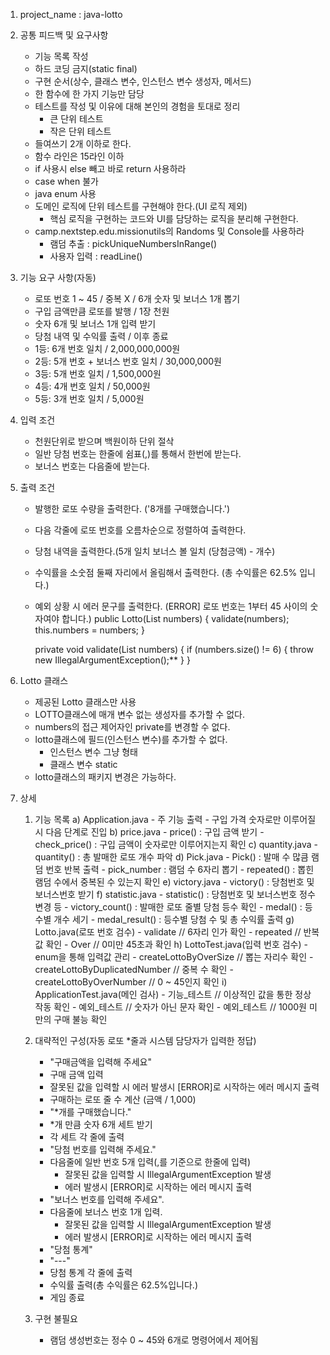 1. project_name : java-lotto

2. 공통 피드백 및 요구사항
   - 기능 목록 작성
   - 하드 코딩 금지(static final)
   - 구현 순서(상수, 클래스 변수, 인스턴스 변수 생성자, 메서드)
   - 한 함수에 한 가지 기능만 담당
   - 테스트를 작성 및 이유에 대해 본인의 경험을 토대로 정리
     + 큰 단위 테스트
     + 작은 단위 테스트
   - 들여쓰기 2개 이하로 한다.
   - 함수 라인은 15라인 이하
   - if 사용시 else 빼고 바로 return 사용하라
   - case when 불가
   - java enum 사용
   - 도메인 로직에 단위 테스트를 구현해야 한다.(UI 로직 제외)
     + 핵심 로직을 구현하는 코드와 UI를 담당하는 로직을 분리해 구현한다.
   - camp.nextstep.edu.missionutils의 Randoms 및 Console를 사용하라
     + 램덤 추출 : pickUniqueNumbersInRange()
     + 사용자 입력 : readLine()

3. 기능 요구 사항(자동)
   - 로또 번호 1 ~ 45 / 중복 X / 6개 숫자 및 보너스 1개 뽑기 
   - 구입 금액만큼 로또를 발행 / 1장 천원
   - 숫자 6개 및 보너스 1개 입력 받기
   - 당첨 내역 및 수익률 출력 / 이후 종료
   - 1등: 6개 번호 일치 / 2,000,000,000원
   - 2등: 5개 번호 + 보너스 번호 일치 / 30,000,000원
   - 3등: 5개 번호 일치 / 1,500,000원
   - 4등: 4개 번호 일치 / 50,000원
   - 5등: 3개 번호 일치 / 5,000원

4. 입력 조건
   - 천원단위로 받으며 백원이하 단위 절삭
   - 일반 당첨 번호는 한줄에 쉼표(,)를 통해서 한번에 받는다.
   - 보너스 번호는 다음줄에 받는다.

5. 출력 조건
   - 발행한 로또 수량을 출력한다. ('8개를 구매했습니다.')
   - 다음 각줄에 로또 번호를 오름차순으로 정렬하여 출력한다.
   - 당첨 내역을 출력한다.(5개 일치 보너스 볼 일치 (당첨긍액) - 개수)
   - 수익률을 소숫점 둘째 자리에서 올림해서 출력한다. (총 수익률은 62.5% 입니다.)
   - 예외 상황 시 에러 문구를 출력한다.
     (ERROR] 로또 번호는 1부터 45 사이의 숫자여야 합니다.)
      public Lotto(List<Integer> numbers) {
        validate(numbers);
        this.numbers = numbers;
      }

     private void validate(List<Integer> numbers) {
       if (numbers.size() != 6) {
         throw new IllegalArgumentException();**
       }
     }

6. Lotto 클래스
   - 제공된 Lotto 클래스만 사용
   - LOTTO클래스에 매개 변수 없는 생성자를 추가할 수 없다.
   - numbers의 접근 제어자인 private를 변경할 수 없다.
   - lotto클래스에 필드(인스턴스 변수)를 추가할 수 없다.
     + 인스턴스 변수 그냥 형태
     + 클래스 변수 static
   - lotto클래스의 패키지 변경은 가능하다.


7. 상세
   1) 기능 목록
       a) Application.java
           - 주 기능 출력
           - 구입 가격 숫자로만 이루어질시 다음 단계로 진입
       b) price.java
           - price() : 구입 금액 받기
           - check_price() : 구입 금액이 숫자로만 이루어지는지 확인
       c) quantity.java
           - quantity() : 총 발매한 로또 개수 파악
       d) Pick.java
           - Pick() : 발매 수 많큼 램덤 번호 반복 출력
           - pick_number : 램덤 수 6자리 뽑기
           - repeated() : 뽑힌 램덤 수에서 중복된 수 있는지 확인
       e) victory.java
           - victory() : 당첨번호 및 보너스번호 받기
       f) statistic.java
           - statistic() : 당첨번호 및 보너스번호 정수 변경 등
           - victory_count() : 발매한 로또 줄별 당첨 등수 확인
           - medal() : 등수별 개수 세기
           - medal_result() : 등수별 당첨 수 및 총 수익률 출력
       g) Lotto.java(로또 번호 검수)
           - validate // 6자리 인가 확인
           - repeated // 반복값 확인
           - Over // 0미만 45초과 확인
        h) LottoTest.java(입력 번호 검수)
           - enum을 통해 입력값 관리
           - createLottoByOverSize // 뽑는 자리수 확인
           - createLottoByDuplicatedNumber // 중복 수 확인
           - createLottoByOverNumber // 0 ~ 45인지 확인
        i) ApplicationTest.java(메인 검사)
           - 기능_테스트 // 이상적인 값을 통한 정상 작동 확인
           - 예외_테스트 // 숫자가 아닌 문자 확인
           - 예외_테스트 // 1000원 미만의 구매 불능 확인
   
   2) 대략적인 구성(자동 로또 *줄과 시스템 담당자가 입력한 정답)
      - "구매금액을 입력해 주세요"
      - 구매 금액 입력
       + 잘못된 값을 입력할 시 에러 발생시 [ERROR]로 시작하는 에러 메시지 출력
      - 구매하는 로또 줄 수 계산 (금액 / 1,000)
      - "*개를 구매했습니다."
      - *개 만큼 숫자 6개 세트 받기
      - 각 세트 각 줄에 출력
      - "당첨 번호를 입력해 주세요."
      - 다음줄에 일반 번호 5개 입력(,를 기준으로 한줄에 입력)
        + 잘못된 값을 입력할 시 IllegalArgumentException 발생
        + 에러 발생시 [ERROR]로 시작하는 에러 메시지 출력
      - "보너스 번호를 입력해 주세요".
      - 다음줄에 보너스 번호 1개 입력.
        + 잘못된 값을 입력할 시 IllegalArgumentException 발생
        + 에러 발생시 [ERROR]로 시작하는 에러 메시지 출력
      - "당첨 통계"
      - "---"
      - 당첨 통계 각 줄에 출력
      - 수익률 출력(총 수익률은 62.5%입니다.)
      - 게임 종료
      
    3) 구현 불필요
        - 램덤 생성번호는 정수 0 ~ 45와 6개로 명령어에서 제어됨